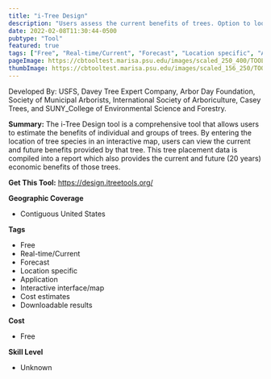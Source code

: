 ```yaml
---
title: "i-Tree Design"
description: "Users assess the current benefits of trees. Option to look at data for the current year, in 100 years, and then as combined benefits over the next 10 years."
date: 2022-02-08T11:30:44-0500
pubtype: "Tool"
featured: true
tags: ["Free", "Real-time/Current", "Forecast", "Location specific", "Application", "Interactive interface/map", "Cost estimates", "Downloadable results"]
pageImage: https://cbtooltest.marisa.psu.edu/images/scaled_250_400/TOOLID_57.2_ScreenCapture-1.png
thumbImage: https://cbtooltest.marisa.psu.edu/images/scaled_156_250/TOOLID_57.2_ScreenCapture-1.png
---
```

Developed By: USFS, Davey Tree Expert Company, Arbor Day Foundation, Society of Municipal Arborists, International Society of Arboriculture, Casey Trees, and SUNY_College of Environmental Science and Forestry.

**Summary:** The i-Tree Design tool is a comprehensive tool that allows users to estimate the benefits of individual and groups of trees. By entering the location of tree species in an interactive map, users can view the current and future benefits provided by that tree. This tree placement data is compiled into a report which also provides the current and future (20 years) economic benefits of those trees.

__**Get This Tool:**__ https://design.itreetools.org/

__**Geographic Coverage**__
- Contiguous United States

__**Tags**__
-  Free
-  Real-time/Current
-  Forecast
-  Location specific
-  Application
-  Interactive interface/map
-  Cost estimates
-  Downloadable results

__**Cost**__
- Free

__**Skill Level**__
- Unknown
